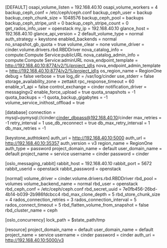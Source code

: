 [DEFAULT]
osapi_volume_listen = 192.168.40.10
osapi_volume_workers = 4
backup_ceph_conf = /etc/ceph/ceph.conf
backup_ceph_user = backup
backup_ceph_chunk_size = 1048576
backup_ceph_pool = backups
backup_ceph_stripe_unit = 0
backup_ceph_stripe_count = 0
get_rados_info_user = openstack
my_ip = 192.168.40.10
glance_host = 192.168.40.10
glance_api_version = 2
default_volume_type = normal
auth_strategy = keystone
enabled_backends = normal
no_snapshot_gb_quota = true
volume_clear = none
volume_driver = cinder.volume.drivers.rbd.RBDDriver
nova_catalog_info = compute:Compute Service:publicURL
nova_catalog_admin_info = compute:Compute Service:adminURL
nova_endpoint_template = http://192.168.40.10:8774/v2/%(project_id)s
nova_endpoint_admin_template = http://192.168.40.10:8774/v2/%(project_id)s
os_region_name = RegionOne
debug = false
verbose = true
log_dir = /var/log/cinder
use_stderr = false
storage_availability_zone = zettakit
rpc_response_timeout = 60
enable_v1_api = false
control_exchange = cinder
notification_driver = messagingv2
enable_force_upload = true
quota_snapshots = -1
quota_backups = -1
quota_backup_gigabytes = -1
volume_service_inithost_offload = true

[database]
connection = mysql+pymysql://cinder:cinder_dbpass@192.168.40.10/cinder
max_retries = -1
retry_interval = 1
use_db_reconnect = true
db_max_retry_interval = 1
db_max_retries = -1

[keystone_authtoken]
auth_uri = http://192.168.40.10:5000
auth_url = http://192.168.40.10:35357
auth_version = v3
region_name = RegionOne
auth_type = password
project_domain_name = default
user_domain_name = default
project_name = service
username = cinder
password = cinder

[oslo_messaging_rabbit]
rabbit_host = 192.168.40.10
rabbit_port = 5672
rabbit_userid = openstack
rabbit_password = openstack

[normal]
volume_driver = cinder.volume.drivers.rbd.RBDDriver
rbd_pool = volumes
volume_backend_name = normal
rbd_user = openstack
rbd_ceph_conf = /etc/ceph/ceph.conf
rbd_secret_uuid = 7e0fb456-26bd-4b14-b039-2b986fdcbcc4
rbd_max_clone_depth = 5
rbd_store_chunk_size = 4
rados_connection_retries = 3
rados_connection_interval = 5
rados_connect_timeout = 5
rbd_flatten_volume_from_snapshot = false
rbd_cluster_name = ceph

[oslo_concurrency]
lock_path = $state_path/tmp

[resource]
project_domain_name = default
user_domain_name = default
project_name = service
username = cinder
password = cinder
auth_uri = http://192.168.40.10:5000/v3
